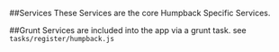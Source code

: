 ##Services
These Services are the core Humpback Specific Services.

##Grunt
Services are included into the app via a grunt task. see `tasks/register/humpback.js`